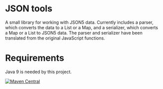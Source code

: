 # JSON tools

A small library for working with JSON5 data. Currently includes a parser,
which converts the data to a List or a Map, and a serializer, which converts a Map or a List to JSON5 data. 
The parser and serializer have been translated from the original JavaScript functions.

# Requirements

Java 9 is needed by this project.

[![Maven Central](https://img.shields.io/maven-central/v/dev.buildtool/json-tools.svg?label=Maven%20Central)](https://search.maven.org/search?q=g:%22dev.buildtool%22%20AND%20a:%22json-tools%22)